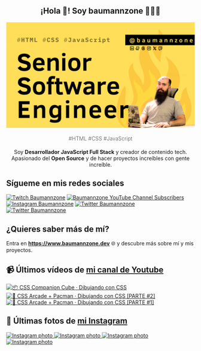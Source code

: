 <p align="center">
   <h2 align="center">¡Hola 👋! Soy baumannzone 👨🏻‍💻</h2>
   <img align="center" src="img/Senior Software Engineer.png" />
   <h4 align="center" style="font-weight: 300; color: #555;">#HTML #CSS #JavaScript</h4>
</p>

<p align="center" style="margin-bottom: 20px">Soy <strong>Desarrollador JavaScript Full Stack</strong> y creador de contenido tech.
<br/>
Apasionado del <strong>Open Source</strong> y de hacer proyectos increíbles con gente increíble.
</p>

## Sígueme en mis redes sociales

[![Twitch Baumannzone](https://img.shields.io/twitch/status/baumannzone?style=social)](https://twitch.tv/baumannzone)
[![Baumannzone YouTube Channel Subscribers](https://img.shields.io/youtube/channel/subscribers/UCTTj5ztXnGeDRPFVsBp7VMA?style=social)](https://youtube.com/rambitojs)
[![Instagram Baumannzone](https://img.shields.io/badge/Baumannzone--_.svg?label=Instagram&style=social&logo=instagram)](https://instagram.com/baumannzone)
[![Twitter Baumannzone](https://img.shields.io/twitter/follow/Baumannzone?label=Twitter&style=social)](https://twitter.com/baumannzone)
[![Twitter Baumannzone](https://img.shields.io/badge/LinkedIn-ffffff?logo=linkedin&logoColor=black)](https://www.linkedin.com/in/baumannzone/)


## ¿Quieres saber más de mí?

Entra en **https://www.baumannzone.dev** 🌐 y descubre más sobre mí y mis proyectos.

## 📹 Últimos vídeos de [mi canal de Youtube](https://youtube.com/rambitojs?sub_confirmation=1)


<a href='https://youtu.be/W6xwoSJahA0' target='_blank'>
  <img width='30%' src='https://img.youtube.com/vi/W6xwoSJahA0/mqdefault.jpg' alt='📦 CSS Companion Cube · Dibujando con CSS' />
</a>
<a href='https://youtu.be/9C3NXVXewH8' target='_blank'>
  <img width='30%' src='https://img.youtube.com/vi/9C3NXVXewH8/mqdefault.jpg' alt='👾 CSS Arcade + Pacman · Dibujando con CSS [PARTE #2]' />
</a>
<a href='https://youtu.be/2ahqLdgkSxA' target='_blank'>
  <img width='30%' src='https://img.youtube.com/vi/2ahqLdgkSxA/mqdefault.jpg' alt='👾 CSS Arcade + Pacman · Dibujando con CSS [PARTE #1]' />
</a>

## 📸 Últimas fotos de [mi Instagram](https://instagram.com/baumannzone)


<a href='https://instagram.com/p/C_RP551AODk' target='_blank'>
  <img width='20%' src='https://instagram.ftll2-1.fna.fbcdn.net/v/t51.29350-15/457180767_1260130041999503_8754563717850820246_n.jpg?stp=dst-jpg_e35_s1080x1080&_nc_ht=instagram.ftll2-1.fna.fbcdn.net&_nc_cat=111&_nc_ohc=_3qBnM0gQ_UQ7kNvgFC5-ZV&edm=APU89FABAAAA&ccb=7-5&ig_cache_key=MzQ0NTYwNTEzOTcxNTUxNDU5Ng%3D%3D.2-ccb7-5&oh=00_AYB329bJD2hMOcosUCN4TC79tcCIONEVet82txSyHwtubg&oe=66D8D83D&_nc_sid=bc0c2c' alt='Instagram photo' />
</a>
<a href='https://instagram.com/p/C_NSLZ3gAlO' target='_blank'>
  <img width='20%' src='https://instagram.ftll2-1.fna.fbcdn.net/v/t51.29350-15/457380152_1974085586377071_4065053522983476415_n.jpg?stp=dst-jpg_e35_s1080x1080&_nc_ht=instagram.ftll2-1.fna.fbcdn.net&_nc_cat=103&_nc_ohc=CdkUkdSJcRYQ7kNvgFM868m&_nc_gid=1cf9a3ba91824c03bdbac95065b40ca6&edm=APU89FABAAAA&ccb=7-5&ig_cache_key=MzQ0NDQ4OTIzMjY0NTczMDQ5Mg%3D%3D.2-ccb7-5&oh=00_AYAkMEIVDWFXtfOBUr92NEcVQGDA5UEyrTYSIlx7i7ac1A&oe=66D8BDB0&_nc_sid=bc0c2c' alt='Instagram photo' />
</a>
<a href='https://instagram.com/p/C_IkDSfsKFQ' target='_blank'>
  <img width='20%' src='https://instagram.ftll2-1.fna.fbcdn.net/v/t51.29350-15/457013469_1850307488787058_86989638164684728_n.jpg?stp=dst-jpg_e15_fr_s1080x1080&_nc_ht=instagram.ftll2-1.fna.fbcdn.net&_nc_cat=110&_nc_ohc=dbDGbNbD334Q7kNvgGMqi4P&edm=APU89FABAAAA&ccb=7-5&ig_cache_key=MzQ0MzE2MDQ3MDgxNjU5NjMwNA%3D%3D.2-ccb7-5&oh=00_AYAK-3l_gpannLpEf_Bn5PefOsGLsyS6kbUM_vZk3vTsug&oe=66D8CD2B&_nc_sid=bc0c2c' alt='Instagram photo' />
</a>
<a href='https://instagram.com/p/C-59gw4Aw0-' target='_blank'>
  <img width='20%' src='https://instagram.ftll2-1.fna.fbcdn.net/v/t51.29350-15/456340835_518407424075999_8604607921035900697_n.jpg?stp=dst-jpg_e35_s1080x1080&_nc_ht=instagram.ftll2-1.fna.fbcdn.net&_nc_cat=111&_nc_ohc=fic1nkzBnCwQ7kNvgEe0Koo&edm=APU89FABAAAA&ccb=7-5&ig_cache_key=MzQzOTA1MDMyMjgxMzg0ODg5NA%3D%3D.2-ccb7-5&oh=00_AYBtpDJ5p2NfwduVOIp8BWf5sSYTe-EmKs6qAeDeQzX8sQ&oe=66D8C2D3&_nc_sid=bc0c2c' alt='Instagram photo' />
</a>
